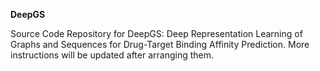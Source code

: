 <b>DeepGS</b>

Source Code Repository for DeepGS: Deep Representation Learning of Graphs and Sequences for Drug-Target Binding Affinity Prediction.
More instructions will be updated after arranging them.
